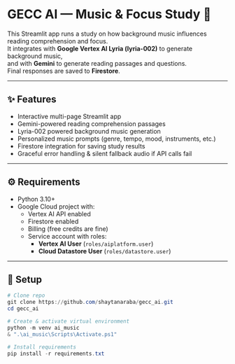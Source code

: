 # GECC AI — Music & Focus Study 🎵

This Streamlit app runs a study on how background music influences reading comprehension and focus.  
It integrates with **Google Vertex AI Lyria (lyria-002)** to generate background music,  
and with **Gemini** to generate reading passages and questions.  
Final responses are saved to **Firestore**.

---

## ✨ Features
- Interactive multi-page Streamlit app
- Gemini-powered reading comprehension passages
- Lyria-002 powered background music generation
- Personalized music prompts (genre, tempo, mood, instruments, etc.)
- Firestore integration for saving study results
- Graceful error handling & silent fallback audio if API calls fail

---

## ⚙️ Requirements
- Python 3.10+
- Google Cloud project with:
  - Vertex AI API enabled
  - Firestore enabled
  - Billing (free credits are fine)
  - Service account with roles:
    - **Vertex AI User** (`roles/aiplatform.user`)
    - **Cloud Datastore User** (`roles/datastore.user`)

---

## 🚀 Setup

```powershell
# Clone repo
git clone https://github.com/shaytanaraba/gecc_ai.git
cd gecc_ai

# Create & activate virtual environment
python -m venv ai_music
& ".\ai_music\Scripts\Activate.ps1"

# Install requirements
pip install -r requirements.txt
